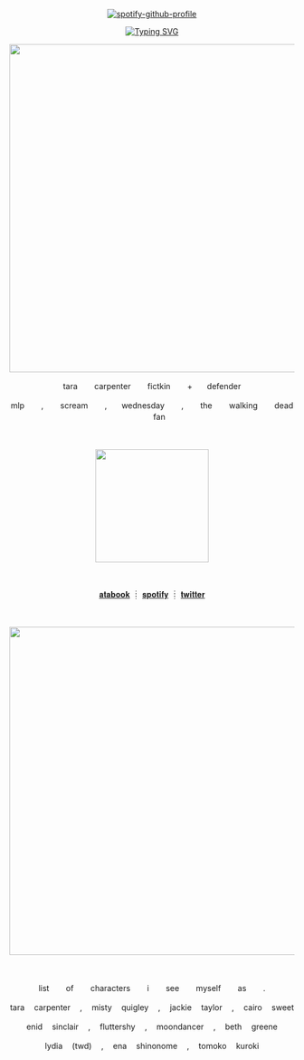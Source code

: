 

<div align="center">
  
  [![spotify-github-profile](https://spotify-github-profile.kittinanx.com/api/view?uid=rh2oqnubvlstyhpsucgotorqs&cover_image=true&theme=novatorem&show_offline=false&background_color=0a0c10&interchange=false&bar_color=564e4e&bar_color_cover=false)](https://github.com/kittinan/spotify-github-profile)
  
</div>

<div align="center">

  [![Typing SVG](https://readme-typing-svg.demolab.com?font=IM+Fell+English&size=23&pause=999&color=AEAEAE&width=435&lines=%E2%9D%9D%E3%85%A4you+%E3%85%A4were%E3%85%A4+a+%E3%85%A4shitty%E3%85%A4+girlfriend+%E3%85%A4%E2%9D%9E+)](https://git.io/typing-svg)

</div>

<p align="center"><img width="580" src="https://github.com/user-attachments/assets/81dfe82b-5cff-4da3-a153-9086b1e0946d"></p>




<p align="center">tara ㅤㅤcarpenter ㅤㅤfictkin ㅤㅤ+ㅤㅤdefender</p>
<p align="center">mlp ㅤㅤ, ㅤㅤscream ㅤㅤ,ㅤㅤwednesday ㅤㅤ, ㅤㅤthe ㅤㅤwalking ㅤㅤdead ㅤㅤfan</p>
ㅤ


<p align="center"><img width="200" src="https://github.com/user-attachments/assets/9f60696f-a115-45a0-ade9-d3ded6edb058"></p>
ㅤ

<div align="center">

[𝐚𝐭𝐚𝐛𝐨𝐨𝐤](https://taracarpenter.atabook.org/)
┊	[𝐬𝐩𝐨𝐭𝐢𝐟𝐲](https://open.spotify.com/user/rh2oqnubvlstyhpsucgotorqs)
┊	[𝐭𝐰𝐢𝐭𝐭𝐞𝐫](https://twitter.com/softestfurr)

</div>

ㅤ
<p align="center"><img width="580" src="https://github.com/user-attachments/assets/76688d3f-ca74-4bbf-8e7f-12c66c11cd4a"></p>

ㅤ

<p align="center">list ㅤㅤof ㅤㅤcharacters ㅤㅤi ㅤㅤsee ㅤㅤmyself ㅤㅤas ㅤㅤ.</p>
<p align="center">tara ㅤcarpenter ㅤ, ㅤmisty ㅤquigley ㅤ, ㅤjackie ㅤtaylor ㅤ, ㅤcairo ㅤsweet</p>
<p align="center">enid ㅤsinclair ㅤ, ㅤfluttershy ㅤ, ㅤmoondancer ㅤ, ㅤbeth ㅤgreene</p>
<p align="center">lydia ㅤ(twd) ㅤ, ㅤena ㅤshinonome ㅤ, ㅤtomoko ㅤkuroki</p>
ㅤ
